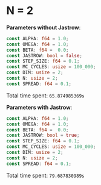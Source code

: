 # N = 2

**Parameters without Jastrow**:

```rust
const ALPHA: f64 = 1.0;
const OMEGA: f64 = 1.0;
const BETA: f64 =  0.0;
const JASTROW: bool = false;
const STEP_SIZE: f64 = 0.1;
const MC_CYCLES: usize = 100_000;
const DIM: usize = 2;
const N: usize = 2;
const SPREAD: f64 = 0.1;
```

Total time spent: `65.874985369s`


**Parameters with Jastrow**:

```rust
const ALPHA: f64 = 1.0;
const OMEGA: f64 = 1.0;
const BETA: f64 =  0.0;
const JASTROW: bool = true;
const STEP_SIZE: f64 = 0.1;
const MC_CYCLES: usize = 100_000;
const DIM: usize = 2;
const N: usize = 2;
const SPREAD: f64 = 0.1;
```

Total time spent: `79.687830989s`
